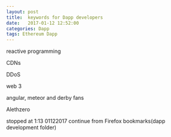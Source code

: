 ```yaml
---
layout: post
title:  keywords for Dapp developers
date:   2017-01-12 12:52:00
categories: Dapp
tags: Ethereum Dapp 
---
```



reactive programming 


CDNs

DDoS




web 3

angular, meteor and derby fans

Alethzero

stopped at 1:13 01122017
continue from Firefox bookmarks(dapp development folder)